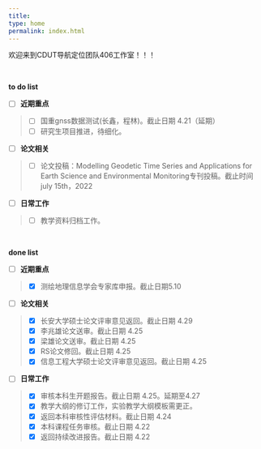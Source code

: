 ```yaml
---
title: 
type: home
permalink: index.html
---
```

欢迎来到CDUT导航定位团队406工作室！！！

</br>

**to do list** 
- [ ] **近期重点**
>   - [ ] 国重gnss数据测试(长鑫，程林)。截止日期 4.21（延期）
>   - [ ] 研究生项目推进，待细化。
- [ ] **论文相关**  
>   - [ ] 论文投稿：Modelling Geodetic Time Series and Applications for Earth Science and Environmental Monitoring专刊投稿。截止时间 july 15th，2022
- [ ] **日常工作**
>   - [ ] 教学资料归档工作。

</br>

**done list** 
- [ ] **近期重点**
>   - [x] 测绘地理信息学会专家库申报。截止日期5.10
- [ ] **论文相关**  
>   - [x] 长安大学硕士论文评审意见返回。截止日期 4.29
>   - [x] 李兆雄论文送审。截止日期 4.25
>   - [x] 梁雄论文送审。截止日期 4.25
>   - [x] RS论文修回。截止日期 4.25
>   - [x] 信息工程大学硕士论文评审意见返回。截止日期 4.25
- [ ] **日常工作**
>   - [x] 审核本科生开题报告。截止日期 4.25。延期至4.27
>   - [x] 教学大纲的修订工作，实验教学大纲模板需更正。
>   - [x] 返回本科审核性评估材料。截止日期 4.24
>   - [x] 本科课程任务审核。截止日期 4.22
>   - [x] 返回持续改进报告。截止日期 4.22



